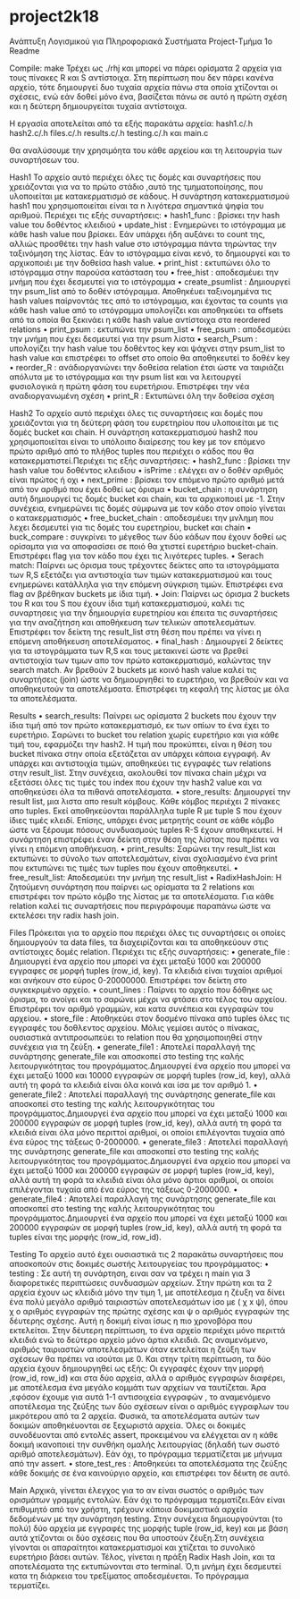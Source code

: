 # project2k18

Ανάπτυξη Λογισμικού για Πληροφοριακά Συστήματα
Project-Τμήμα 1ο
Readme

Compile:  make
Τρέχει ως ./rhj 
και μπορεί να πάρει ορίσματα 2 αρχεία για τους πίνακες R και S αντίστοιχα. Στη περίπτωση που δεν πάρει κανένα αρχείο, τότε δημιουργεί δυο τυχαία αρχεία πάνω στα οποία χτίζονται οι σχέσεις, ενώ εάν δοθεί μόνο ένα, βασίζεται πάνω σε αυτό η πρώτη σχέση και η δεύτερη δημιουργείται τυχαία αντίστοιχα.

Η εργασία αποτελείται από τα εξής παρακάτω αρχεία:
hash1.c/.h
hash2.c/.h
files.c/.h
results.c/.h
testing.c/.h και
main.c

Θα αναλύσουμε την χρησιμόητα του κάθε αρχείου και τη λειτουργία των συναρτήσεων του.

Hash1
Το αρχείο αυτό περιέχει όλες τις δομές και συναρτήσεις που χρειάζονται για να το πρώτο στάδιο ,αυτό της τμηματοποίησης, που υλοποιείται με κατακερματισμό σε κάδους. Η συνάρτηση κατακερματισμού hash1 που χρησιμοποιείται είναι τα n λιγότερα σημαντικά ψηφία του αριθμού. Περιέχει τις εξής συναρτήσεις: 
    • hash1_func : βρίσκει την hash value του δοθέντος κλειδιού
    • update_hist : Ενημερώνει το ιστόγραμμα με κάθε hash value που βρίσκει. Εάν υπάρχει ήδη αυξάνει το count της, αλλιώς προσθέτει την hash value στο ιστόγραμμα πάντα τηρώντας την ταξινόμηση της λίστας. Εάν το ιστόγραμμα είναι κενό, το δημιουργεί και το αρχικοποιέι με την δοθείσα hash value.
    • print_hist : εκτυπώνει όλο το ιστόγραμμα στην παρούσα κατάσταση του
    • free_hist : αποδεσμέυει την μνήμη που έχει δεσμευτεί για το ιστόγραμμα
    • create_psumlist : Δημιουργεί την psum_list από το δοθέν ιστόγραμμα. Αποθηκέυει ταξινομημένα τις hash values παίρνοντάς τες από το ιστόγραμμα, και έχοντας τα counts για κάθε hash value από το ιστόγραμμα υπολογίζει και αποθηκεύει τα offsets από τα οποία θα ξεκινάει η κάθε hash value αντίστοιχα στα reordered relations
    • print_psum : εκτυπώνει την psum_list
    • free_psum : αποδεσμεύει την μνήμη που έχει δεσμευτεί για την psum λίστα
    • search_Psum : υπολογίζει την hash value του δοθέντος key και ψάχνει στην psum_list το hash value και επιστρέφει το offset στο οποίο θα αποθηκευτεί το δοθέν key
    • reorder_R : ανάδιοργανώνει την δοθείσα relation έτσι ώστε να ταιριάζει απόλυτα με το ιστόγραμμα και την psum list και να λειτουργεί φυσιολογικά η πρώτη φάση του ευρετήριου. Επιστρέφει την νέα αναδιοργανωμένη σχέση
    • print_R : Εκτυπώνει όλη την δοθείσα σχέση


Hash2
Το αρχείο αυτό περιέχει όλες τις συναρτήσεις και δομές που χρειάζονται για τη δεύτερη φάση του ευρετηρίου που υλοποιείται με τις δομές bucket και chain. Η συνάρτηση κατακερματισμού hash2 που χρησιμοποιείται είναι το υπόλοιπο διαίρεσης του key με τον επόμενο πρώτο αριθμό από το πλήθος tuples που περιέχει ο κάδος που θα κατακερματιστεί.Περιέχει τις εξής συναρτήσεις: 
    • hash2_func : βρίσκει την hash value του δοθέντος κλειδιου
    • isPrime : ελέγχει αν ο δοθέν αριθμός είναι πρώτος ή οχι
    • next_prime : βρίσκει τον επόμενο πρώτο αριθμό μετά από τον αριθμό που έχει δοθεί ως όρισμα
    • bucket_chain : η συνάρτηση αυτή δημιουργεί τις δομές bucket και chain, και τα αρχικοποιεί με -1. Στην συνέχεια, ενημερώνει τις δομές σύμφωνα με τον κάδο στον οποίο γίνεται ο κατακερματισμός
    • free_bucket_chain : αποδεσμέυει την μνλημη που λεχει δεσμευτεί για τις δομές του ευρετηρίου, bucket και chain
    • buck_compare : συγκρίνει το μέγεθος των δύο κάδων που έχουν δοθεί ως ορίσαμτα για να αποφασίσει σε ποιό θα χτιστεί ευρετήριο bucket-chain. Επιστρέφει flag για τον κάδο που έχει τις λιγότερες tuples.
    • Serach match: Παίρνει ως όρισμα τους τρέχοντες δείκτες απο τα ιστογράμματα των R,S εξετάζει για αντιστοιχία των τιμών κατακερματισμού και τους ενημερώνει κατάλληλα για την επόμενη σύγκριση τιμών. Επιστρέφει ενα flag αν βρέθηκαν buckets με ίδια τιμή.
    • Join: Παίρνει ως όρισμα 2 buckets του R και του S που έχουν ίδια τιμή κατακερματισμού, καλέι τις συναρτησεις για την δημιουργία ευρετηρίου και έπειτα τις συναρτήσεις για την αναζήτηση και αποθήκευση των τελικών αποτελεσμάτων. Επιστρέφει τον δείκτη της result_list στη θέση που πρέπει να γίνει η επόμενη αποθήκευση αποτελέσματος.
    • final_hash : Δημιουργεί 2 δείκτες για τα ιστογράμματα των R,S και τους μετακινεί ώστε να βρεθεί αντιστοιχία των τιμων απο τον πρώτο κατακερματισμό, καλώντας την search match. Αν βρεθούν 2 buckets με κοινό hash value καλεί τις συναρτήσεις (join) ώστε να δημιουργηθεί το ευρετήριο, να βρεθούν και να αποθηκευτούν τα αποτελέμσατα. Επιστρέφει τη κεφαλή της λίστας με όλα τα αποτελέσματα. 



Results
    •  search_results: Παίνρει ως ορίσματα 2 buckets που  έχουν την ίδια τιμή από τον πρώτο κατακερματισμό, εκ των οπίων το ένα έχει το ευρετήριο. Σαρώνει το bucket του relation χωρίς ευρετήριο και για κάθε τιμή του, εφαρμόζει την hash2. Η τιμή που προκύπτει, είναι η θέση του bucket πίνακα στην οποία εξετάζεται αν υπάρχει κάποια εγγραφή. Αν υπάρχει και αντιστοιχία τιμών, αποθηκεύει τις εγγραφές των relations στην result_list. Στην συνέχεια, ακολουθεί τον πίνακα chain μέχρι να εξετάσει όλες τις τιμές του index που έχουν την hash2 value και να αποθηκεύσει όλα τα πιθανά αποτελέσματα.
    • store_results: Δημιουργεί την result list, μια λιστα απο result κόμβους. Κάθε κόμβος περιέχει 2 πίνακες απο tuples. Εκεί αποθηκεύονται παράλληλα tuple R με tuple S που έχουν ίδιες τιμές κλειδί. Επίσης, υπάρχει ένας μετρητής count σε κάθε κόμβο ώστε να  ξέρουμε πόσους συνδυασμούς tuples R-S έχουν αποθηκευτεί. Η συνάρτηση επιστρέφει έναν δείκτη στην θέση της λίστας που πρέπει να γίνει η επόμενη αποθήκευση.
    •  print_results: Σαρώνει την result_list και εκτυπώνει το σύνολο των αποτελεσμάτων, είναι σχολιασμένο ένα print που εκτυπώνει τις τιμές των tuples που έχουν αποθηκευτεί.
    • free_result_list: Αποδεσμεύει την μνήμη της result_list
    • RadixHashJoin: Η ζητούμενη συνάρτηση που παίρνει ως ορίσματα τα 2 relations και επιστρέφει τον πρώτο κόμβο της λίστας με τα αποτελέσματα. Για κάθε relation καλεί τις συναρτήσεις που περιγράφουμε παραπάνω ώστε να εκτελέσει την radix hash join.   

Files
Πρόκειται για το αρχείο που περιέχει όλες τις συναρτήσεις οι οποίες δημιουργούν τα data files, τα διαχειρίζονται και τα αποθηκεύουν στις αντίστοιχες δομές relation. Περιέχει τις εξής συναρτήσεις: 
    • generate_file : Δημιουργεί ένα αρχείο που μπορεί να έχει μεταξύ 1000 και 200000 εγγραφες σε μορφή tuples (row_id, key). Τα κλειδιά είναι τυχαίοι αριθμοί και ανήκουν στο εύρος 0-20000000. Επιστρέφει τον δείκτη στο συγκεκριμένο αρχείο.
    • count_lines : Παίρνει το αρχείο που δόθηκε ως όρισμα, το ανοίγει και το σαρώνει μέχρι να φτάσει στο τέλος του αρχείου. Επιστρέφει τον αριθμό γραμμών, και κατα συνέπεια και εγγραφών του αρχείου.
    • store_file : Αποθηκεύει στον δοσμένο πίνακα από tuples όλες τις εγγραφές του δοθλεντος αρχείου. Μόλις γεμίσει αυτός ο πίνακας, ουσιαστικά αντιπροσωπεύει το relation που θα χρησιμοποιηθεί στην συνέχεια για τη ζεύξη.
    • generate_file1 : Αποτελεί παραλλαγή της συνάρτησης generate_file και αποσκοπεί στο testing της καλής λειτουργικότητας του προγράμματος.Δημιουργεί ένα αρχείο που μπορεί να έχει μεταξύ 1000 και 10000 εγγραφών σε μορφή tuples (row_id, key), αλλά αυτή τη φορά τα κλειδιά είναι όλα κοινά και ίσα με τον αριθμό 1.
    • generate_file2 : Αποτελεί παραλλαγή της συνάρτησης generate_file και αποσκοπεί στο testing της καλής λειτουργικότητας του προγράμματος.Δημιουργεί ένα αρχείο που μπορεί να έχει μεταξύ 1000 και 200000 εγγραφών σε μορφή tuples (row_id, key), αλλά αυτή τη φορά τα κλειδιά είναι όλα μόνο περιττοί αριθμοί, οι οποίοι επιλέγονται τυχαία από ένα εύρος της τάξεως 0-2000000.
    • generate_file3 : Αποτελεί παραλλαγή της συνάρτησης generate_file και αποσκοπεί στο testing της καλής λειτουργικότητας του προγράμματος.Δημιουργεί ένα αρχείο που μπορεί να έχει μεταξύ 1000 και 200000 εγγραφών σε μορφή tuples (row_id, key), αλλά αυτή τη φορά τα κλειδιά είναι όλα μόνο άρτιοι αριθμοί, οι οποίοι επιλέγονται τυχαία από ένα εύρος της τάξεως 0-2000000.
    • generate_file4 : Αποτελεί παραλλαγή της συνάρτησης generate_file και αποσκοπεί στο testing της καλής λειτουργικότητας του προγράμματος.Δημιουργεί ένα αρχείο που μπορεί να έχει μεταξύ 1000 και 200000 εγγραφών σε μορφή tuples (row_id, key), αλλά αυτή τη φορά τα tuples είναι της μορφής (row_id, row_id).

Testing
Το αρχείο αυτό έχει ουσιαστικά τις 2 παρακάτω συναρτήσεις που αποσκοπούν στις δοκιμές σωστής λειτουργείας του προγράμματος:
    • testing : Σε αυτή τη συνάρτηση, ειναι σαν να τρέχει η main για 3 διαφορετικές περιπτώσεις συνδυασμών αρχείων. Στην πρώτη και τα 2 αρχεία έχουν ως κλειδιά μόνο την τιμη 1, με αποτέλεσμα η ζέυξη να δίνει ένα πολύ μεγάλο αριθμό ταιριαστών αποτελεσμάτων ίσο με ( χ x ψ), όπου χ ο αριθμός εγγραφών της πρώτης σχέσης και ψ ο αριθμός εγγραφών της δέυτερης σχέσης. Αυτή η δοκιμή είναι ίσως η πιο χρονοβόρα που εκτελείται. Στην δέυτερη περίπτωση, το ένα αρχείο περιέχει μόνο περιττά κλειδιά ενώ το δεύτερο αρχείο μόνο άρτια κλειδιά. Ως αναμενόμενο, αριθμός ταιριαστών αποτελεσμάτων όταν εκτελείται η ζεύξη των σχέσεων θα πρέπει να ισούται με 0. Και στην τρίτη περίπτωση, τα δύο αρχεία έχουν δημιουργηθεί ως εξής: Οι εγγραφές έχουν την μορφή (row_id, row_id) και στα δύο αρχεία, αλλά ο αριθμός εγγραφών διαφέρει, με αποτέλεσμα ένα μεγάλο κομμάτι των αρχείων να ταυτίζεται. Άρα ,εφόσον έχουμε για αυτά 1-1 αντισοιχεία εγγραφών , το αναμενόμενο αποτέλεσμα της ζεύξης των δύο σχέσεων είναι ο αριθμός εγγραφλων του μικρότερου από τα 2 αρχεία. Φυσικά, τα αποτελέσματα αυτών των δοκιμών αποθηκέυονται σε ξεχωριστά αρχεία. Όλες οι δοκιμές συνοδέυονται από εντολές assert, προκειμένου να ελέγχεται αν η κάθε δοκιμή ικανοποιεί την συνθήκη ομαλής λειτουργίας (δηλαδή των σωστό αριθμό αποτελεσμάτων). Εάν όχι, το πρόγραμμα τερματίζεται με μήνυμα από την assert.
    • store_test_res : Αποθηκεύει τα αποτελέσματα της ζεύξης κάθε δοκιμής σε ένα καινούργιο αρχείο, και επιστρέφει τον δέικτη σε αυτό.

Main
Αρχικά, γίνεται έλεγχος για το αν είναι σωστός ο αριθμός των ορισμάτων γραμμής εντολών. Εάν όχι το πρόγραμμα τερματίζει.Εάν είναι επιθυμητό από τον χρήστη, τρέχουν κάποια δοκιμαστικά αρχεία δεδομένων με την συνάρτηση testing. Στην συνέχεια δημιουργούνται (το πολύ) δύο αρχεία με εγγραφές της μορφής tuple (row_id, key) και με βάση αυτά χτίζονται οι δύο σχέσεις που θα υποστούν ζέυξη.Στη συνέχεια γίνονται οι απαραίτητοι κατακερματισμοί και χτίζεται το συνολικό ευρετήριο βάσει αυτών. Τέλος, γίνεται η πράξη Radix Hash Join, και τα αποτελέσματα της εκτυπώνονται στο terminal. Ό,τι μνήμη έχει δεσμευτεί κατα τη διάρκεια του τρεξίματος αποδεσμέυεται. Το πρόγραμμα τερματίζει.

